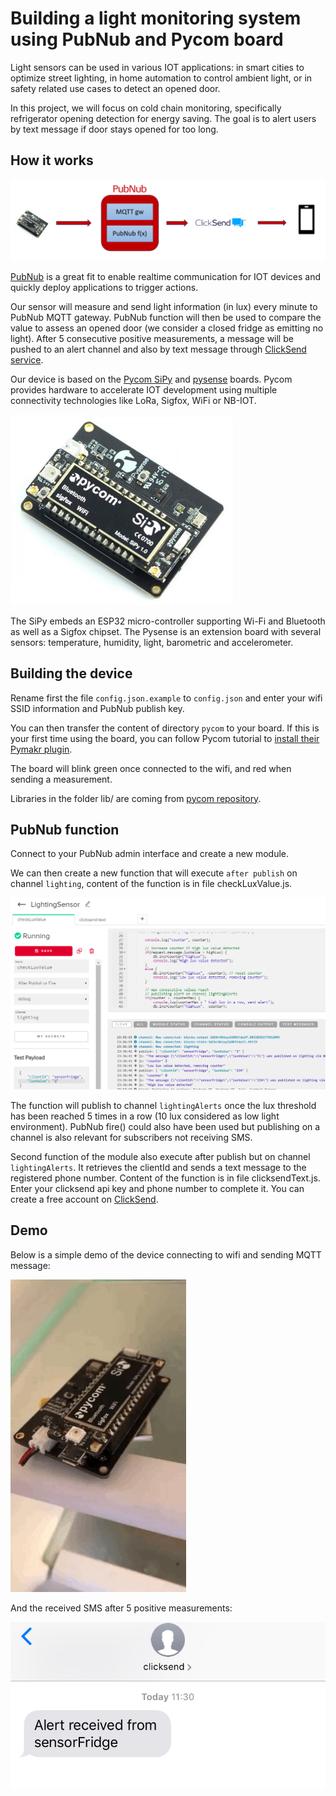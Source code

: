 # Building a light monitoring system using PubNub and Pycom board

Light sensors can be used in various IOT applications: in smart cities to optimize street lighting, in home automation to control ambient light, or in safety related use cases to detect an opened door.

In this project, we will focus on cold chain monitoring, specifically refrigerator opening detection for energy saving. The goal is to alert users by text message if door stays opened for too long.

## How it works

![Diagram](img/diagram.PNG)

[PubNub](https://www.pubnub.com) is a great fit to enable realtime communication for IOT devices and quickly deploy applications to trigger actions.

Our sensor will measure and send light information (in lux) every minute to PubNub MQTT gateway. PubNub function will then be used to compare the value to assess an opened door (we consider a closed fridge as emitting no light). After 5 consecutive positive measurements, a message will be pushed to an alert channel and also by text message through [ClickSend service](https://www.clicksend.com).

Our device is based on the [Pycom SiPy](https://pycom.io/product/sipy/) and [pysense](https://pycom.io/product/pysense/) boards. Pycom provides hardware to accelerate IOT development using multiple connectivity technologies like LoRa, Sigfox, WiFi or NB-IOT.

![SiPy board](img/sipy.PNG)

The SiPy embeds an ESP32 micro-controller supporting Wi-Fi and Bluetooth as well as a Sigfox chipset. The Pysense is an extension board with several sensors: temperature, humidity, light, barometric and accelerometer.

## Building the device

Rename first the file `config.json.example` to `config.json` and enter your wifi SSID information and PubNub publish key.

You can then transfer the content of directory `pycom` to your board. If this is your first time using the board, you can follow Pycom tutorial to [install their Pymakr plugin](https://docs.pycom.io/pymakr/installation/).

The board will blink green once connected to the wifi, and red when sending a measurement.

Libraries in the folder lib/ are coming from [pycom repository](https://github.com/pycom/pycom-libraries).

## PubNub function

Connect to your PubNub admin interface and create a new module.

We can then create a new function that will execute `after publish` on channel `lighting`, content of the function is in file checkLuxValue.js.

![Function checkLuxValue](img/checkLuxValue.PNG)

The function will publish to channel `lightingAlerts` once the lux threshold has been reached 5 times in a row (10 lux considered as low light environment). PubNub fire() could also have been used but publishing on a channel is also relevant for subscribers not receiving SMS.

Second function of the module also execute after publish but on channel `lightingAlerts`. It retrieves the  clientId and sends a text message to the registered phone number.
Content of the function is in file clicksendText.js. Enter your clicksend api key and phone number to complete it. You can create a free account on [ClickSend](https://www.clicksend.com).

## Demo

Below is a simple demo of the device connecting to wifi and sending MQTT message:

![Board GIF](img/demo.gif)

And the received SMS after 5 positive measurements:

![SMS](img/sms.JPG)

